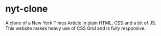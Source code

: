 # nyt-clone

A clone of a New York Times Article in plain HTML, CSS and a bit of JS. This website makes heavy use of CSS Grid and is fully responsive.
